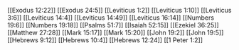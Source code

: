 [[Exodus 12:22]]
[[Exodus 24:5]]
[[Leviticus 1:2]]
[[Leviticus 1:10]]
[[Leviticus 3:6]]
[[Leviticus 14:4]]
[[Leviticus 14:49]]
[[Leviticus 16:14]]
[[Numbers 19:6]]
[[Numbers 19:18]]
[[Psalms 51:7]]
[[Isaiah 52:15]]
[[Ezekiel 36:25]]
[[Matthew 27:28]]
[[Mark 15:17]]
[[Mark 15:20]]
[[John 19:2]]
[[John 19:5]]
[[Hebrews 9:12]]
[[Hebrews 10:4]]
[[Hebrews 12:24]]
[[1 Peter 1:2]]
